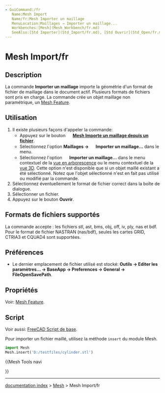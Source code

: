 ```yaml
---
- GuiCommand:/fr
   Name:Mesh Import‏‎
   Name/fr:Mesh Importer un maillage
   MenuLocation:Maillages → Importer un maillage...
   Workbenches:[Mesh](Mesh_Workbench/fr.md)
   SeeAlso:[Std Importer](Std_Import/fr.md), [Std Ouvrir](Std_Open/fr.md), [Import Export](Import_Export.md)
---
```


# Mesh Import/fr

## Description

La commande **Importer un maillage** importe la géométrie d\'un format de fichier de maillage dans le document actif. Plusieurs formats de fichiers sont pris en charge. La commande crée un objet maillage non paramétrique, un [Mesh Feature](Mesh_Feature/fr.md).

## Utilisation

1.  Il existe plusieurs façons d\'appeler la commande:
    -   Appuyez sur le bouton **<img src="images/Mesh_Import.svg" width=16px> [Mesh Importe un maillage depuis un fichier](Mesh_Import/fr.md)**.
    -   Sélectionnez l\'option **Maillages → <img src="images/Mesh_Import.svg" width=16px> Importer un maillage...** dans le menu.
    -   Sélectionnez l\'option **<img src="images/Mesh_Import.svg" width=16px> Importer un maillage...** dans le menu contextuel de la [vue en arborescence](tree_view/fr.md) ou le menu contextuel de la [vue 3D](3D_view/fr.md). Cette option n\'est disponible que si un objet maillé existant a été sélectionné. Notez que l\'objet sélectionné n\'est en fait pas utilisé ou modifié par la commande.
2.  Sélectionnez éventuellement le format de fichier correct dans la boîte de dialogue.
3.  Sélectionner un fichier.
4.  Appuyez sur le bouton **Ouvrir**.

## Formats de fichiers supportés 

La commande accepte : les fichiers stl, ast, bms, obj, off, iv, ply, nas et bdf. Pour le format de fichier NASTRAN (nas/bdf), seules les cartes GRID, CTRIA3 et CQUAD4 sont supportées.

## Préférences

-   Le dernier emplacement de fichier utilisé est stocké: **Outils → Editer les paramètres... → BaseApp → Preferences → General → FileOpenSavePath**.

## Propriétés

Voir: [Mesh Feature](Mesh_Feature/fr.md).

## Script

Voir aussi: [FreeCAD Script de base](FreeCAD_Scripting_Basics/fr.md).

Pour importer un fichier maillé, utilisez la méthode `insert` du module Mesh.


```python
import Mesh
Mesh.insert('D:/testfiles/cylinder.stl')
```





{{Mesh Tools navi

}}

---
[documentation index](../README.md) > [Mesh](Mesh_Workbench.md) > Mesh Import/fr
